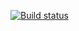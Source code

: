 [![Build status](https://ci.appveyor.com/api/projects/status/as2jsoof1c67clcd/branch/main?svg=true)](https://ci.appveyor.com/project/Nataliya2020/homework-ajs-16-oop-class-methods/branch/main)
